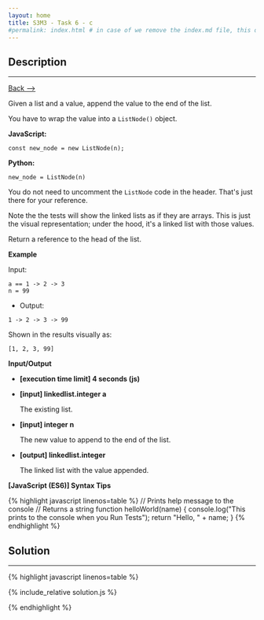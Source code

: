 ```yaml
---
layout: home
title: S3M3 - Task 6 - c
#permalink: index.html # in case of we remove the index.md file, this doc will be the index page
---
```


<div class="row">
<div class="columnStmt" markdown="1">

##  Description
------

[Back --> ](../README.md)

Given a list and a value, append the value to the end of the list.

You have to wrap the value into a `ListNode()` object.

**JavaScript:**

```
const new_node = new ListNode(n);
```

**Python:**

```
new_node = ListNode(n)
```

You do not need to uncomment the `ListNode` code in the header. That's just there for your reference.

Note the the tests will show the linked lists as if they are arrays. This is just the visual representation; under the hood, it's a linked list with those values.

Return a reference to the head of the list.

**Example**

Input:

```
a == 1 -> 2 -> 3
n = 99
```

-   Output:

```
1 -> 2 -> 3 -> 99
```

Shown in the results visually as:

```
[1, 2, 3, 99]
```

**Input/Output**

* **[execution time limit] 4 seconds (js)**

* **[input] linkedlist.integer a**

    The existing list.

* **[input] integer n**

    The new value to append to the end of the list.

* **[output] linkedlist.integer**

    The linked list with the value appended.

**[JavaScript (ES6)] Syntax Tips**

{% highlight javascript linenos=table %}
// Prints help message to the console
// Returns a string
function helloWorld(name) {
    console.log("This prints to the console when you Run Tests");
    return "Hello, " + name;
}
{% endhighlight %}

</div>
<div class="columnSol" markdown="1">

## Solution
------

{% highlight javascript linenos=table %}

{% include_relative solution.js %}

{% endhighlight %}

</div>
</div>